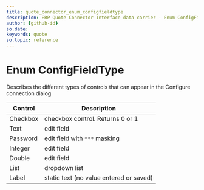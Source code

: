 ```yaml
---
title: quote_connector_enum_configfieldtype
description: ERP Quote Connector Interface data carrier - Enum ConfigFieldType
author: {github-id}
so.date:
keywords: quote
so.topic: reference
---
```


# Enum ConfigFieldType

Describes the different types of controls that can appear in the Configure connection dialog

| Control | Description |
|---|---|
| Checkbox | checkbox control. Returns 0 or 1 |
| Text | edit field |
| Password | edit field with `***` masking |
| Integer | edit field | digits only, accepts integers |
| Double | edit field | digits only, accepts decimal numbers formatted with CultureInfo.InvariantCulture (for instance: "-1000.01") |
| List | dropdown list |
| Label | static text (no value entered or saved) |
